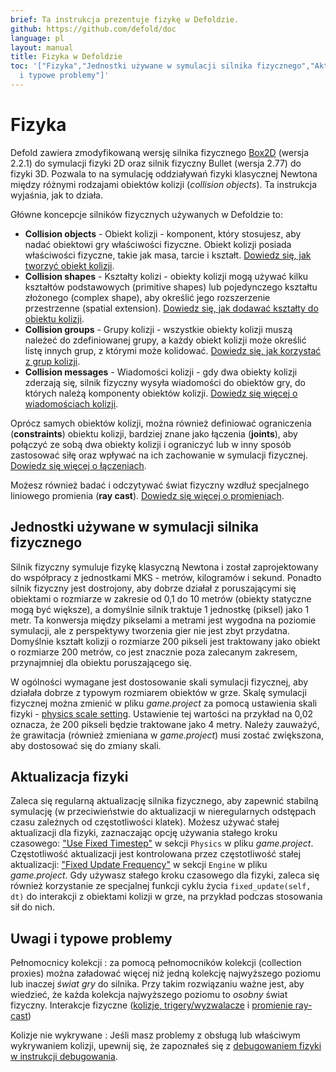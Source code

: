 ```yaml
---
brief: Ta instrukcja prezentuje fizykę w Defoldzie.
github: https://github.com/defold/doc
language: pl
layout: manual
title: Fizyka w Defoldzie
toc: '["Fizyka","Jednostki używane w symulacji silnika fizycznego","Aktualizacja fizyki","Uwagi
  i typowe problemy"]'
---
```


# Fizyka

Defold zawiera zmodyfikowaną wersję silnika fizycznego [Box2D](http://www.box2d.org) (wersja 2.2.1) do symulacji fizyki 2D oraz silnik fizyczny Bullet (wersja 2.77) do fizyki 3D. Pozwala to na symulację oddziaływań fizyki klasycznej Newtona między różnymi rodzajami obiektów kolizji (_collision objects_). Ta instrukcja wyjaśnia, jak to działa.

Główne koncepcje silników fizycznych używanych w Defoldzie to:

* **Collision objects** - Obiekt kolizji - komponent, który stosujesz, aby nadać obiektowi gry właściwości fizyczne. Obiekt kolizji posiada właściwości fizyczne, takie jak masa, tarcie i kształt. [Dowiedz się, jak tworzyć obiekt kolizji](/pl/manuals/physics-objects).
* **Collision shapes** - Kształty kolizi - obiekty kolizji mogą używać kilku kształtów podstawowych (primitive shapes) lub pojedynczego kształtu złożonego (complex shape), aby określić jego rozszerzenie przestrzenne (spatial extension). [Dowiedz się, jak dodawać kształty do obiektu kolizji](/pl/manuals/physics-groups).
* **Collision groups** - Grupy kolizji - wszystkie obiekty kolizji muszą należeć do zdefiniowanej grupy, a każdy obiekt kolizji może określić listę innych grup, z którymi może kolidować. [Dowiedz się, jak korzystać z grup kolizji](/pl/manuals/physics-groups).
* **Collision messages** - Wiadomości kolizji - gdy dwa obiekty kolizji zderzają się, silnik fizyczny wysyła wiadomości do obiektów gry, do których należą komponenty obiektów kolizji. [Dowiedz się więcej o wiadomościach kolizji](/pl/manuals/physics-messages).

Oprócz samych obiektów kolizji, można również definiować ograniczenia (**constraints**) obiektu kolizji, bardziej znane jako łączenia (**joints**), aby połączyć ze sobą dwa obiekty kolizji i ograniczyć lub w inny sposób zastosować siłę oraz wpływać na ich zachowanie w symulacji fizycznej. [Dowiedz się więcej o łączeniach](/pl/manuals/physics-joints).

Możesz również badać i odczytywać świat fizyczny wzdłuż specjalnego liniowego promienia (**ray cast**). [Dowiedz się więcej o promieniach](/pl/manuals/physics-ray-casts).

## Jednostki używane w symulacji silnika fizycznego

Silnik fizyczny symuluje fizykę klasyczną Newtona i został zaprojektowany do współpracy z jednostkami MKS - metrów, kilogramów i sekund. Ponadto silnik fizyczny jest dostrojony, aby dobrze działał z poruszającymi się obiektami o rozmiarze w zakresie od 0,1 do 10 metrów (obiekty statyczne mogą być większe), a domyślnie silnik traktuje 1 jednostkę (piksel) jako 1 metr. Ta konwersja między pikselami a metrami jest wygodna na poziomie symulacji, ale z perspektywy tworzenia gier nie jest zbyt przydatna. Domyślnie kształt kolizji o rozmiarze 200 pikseli jest traktowany jako obiekt o rozmiarze 200 metrów, co jest znacznie poza zalecanym zakresem, przynajmniej dla obiektu poruszającego się.

W ogólności wymagane jest dostosowanie skali symulacji fizycznej, aby działała dobrze z typowym rozmiarem obiektów w grze. Skalę symulacji fizycznej można zmienić w pliku *game.project* za pomocą ustawienia skali fizyki - [physics scale setting](/pl/manuals/project-settings/#physics). Ustawienie tej wartości na przykład na 0,02 oznacza, że 200 pikseli będzie traktowane jako 4 metry. Należy zauważyć, że grawitacja (również zmieniana w *game.project*) musi zostać zwiększona, aby dostosować się do zmiany skali.

## Aktualizacja fizyki

Zaleca się regularną aktualizację silnika fizycznego, aby zapewnić stabilną symulację (w przeciwieństwie do aktualizacji w nieregularnych odstępach czasu zależnych od częstotliwości klatek). Możesz używać stałej aktualizacji dla fizyki, zaznaczając opcję używania stałego kroku czasowego: ["Use Fixed Timestep"](/pl/manuals/project-settings/#physics) w sekcji `Physics` w pliku *game.project*. Częstotliwość aktualizacji jest kontrolowana przez częstotliwość stałej aktualizacji: ["Fixed Update Frequency"](/pl/manuals/project-settings/#engine) w sekcji `Engine` w pliku *game.project*. Gdy używasz stałego kroku czasowego dla fizyki, zaleca się również korzystanie ze specjalnej funkcji cyklu życia `fixed_update(self, dt)` do interakcji z obiektami kolizji w grze, na przykład podczas stosowania sił do nich.

## Uwagi i typowe problemy

Pełnomocnicy kolekcji
: za pomocą pełnomocników kolekcji (collection proxies) można załadować więcej niż jedną kolekcję najwyższego poziomu lub inaczej *świat gry* do silnika. Przy takim rozwiązaniu ważne jest, aby wiedzieć, że każda kolekcja najwyższego poziomu to *osobny* świat fizyczny. Interakcje fizyczne ([kolizje, trigery/wyzwalacze](/pl/manuals/physics-messages) i [promienie ray-cast](/pl/manuals/physics-ray-casts))

Kolizje nie wykrywane
: Jeśli masz problemy z obsługą lub właściwym wykrywaniem kolizji, upewnij się, że zapoznałeś się z [debugowaniem fizyki w instrukcji debugowania](/manuals/debugging/#debugging-problems-with-physics).